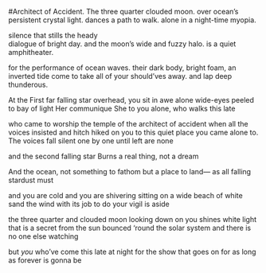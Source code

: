 #Architect of Accident. 
The three quarter clouded moon. 
over ocean’s persistent crystal light. 
dances a path to walk. 
alone in a night-time myopia. 

silence that stills the heady  
dialogue of bright day. 
and the moon’s wide and fuzzy halo. 
is a quiet amphitheater. 

for the performance of ocean waves. 
their dark body, bright foam, 
an inverted tide
come to take all of
your should’ves away.
and lap
deep thunderous.

At the First far falling star
overhead, you sit in awe alone
wide-eyes peeled to bay of light
Her communique
She to you alone, who walks this late

who came to worship the temple of
the architect of accident
when all the voices insisted and
hitch hiked on you to this quiet place
you came alone to. The voices
fall silent one by one
until left are none

and the second falling star
Burns a real thing, not a dream

And the ocean, not something to fathom
but a place to land—
as all falling stardust must

and you are cold
and you are shivering
sitting on a wide beach of white sand
the wind with its job to do
your vigil is aside

the three quarter and clouded moon
looking down on you
shines white light that is
a secret from the sun bounced
‘round the solar system
and
there is no one else watching

but *you*
who’ve come
this late at night
for the show that
goes on
for as long
as forever
is gonna be
